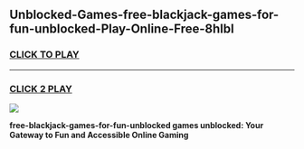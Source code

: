 
## Unblocked-Games-free-blackjack-games-for-fun-unblocked-Play-Online-Free-8hlbl
<h3>
<a href="https://premium76.site?title=free-blackjack-games-for-fun-unblocked&ref=26A">CLICK TO PLAY</a></h3>
<hr>

<h3>
<a href="https://premium76.site?title=free-blackjack-games-for-fun-unblocked&ref=26A">CLICK 2 PLAY</a>
  
</h3>

<a href="https://premium76.site?title=free-blackjack-games-for-fun-unblocked&ref=26A"><img src="https://clearcache.store/games.png"></a>


**free-blackjack-games-for-fun-unblocked games unblocked: Your Gateway to Fun and Accessible Online Gaming**
